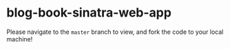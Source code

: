 # blog-book-sinatra-web-app

Please navigate to the `master` branch to view, and fork the code to your local machine!
